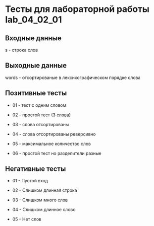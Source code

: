 # Тесты для лабораторной работы lab_04_02_01

## Входные данные

s - строка слов

## Выходные данные

words - отсортированые в лексикографическом порядке слова

## Позитивные тесты

- 01 - тест с одним словом

- 02 - простой тест (3 слова)

- 03 - слова отсортированы

- 04 - слова отсортированы реверсивно

- 05 - максимальное количество слов

- 06 - простой тест но разделители разные

## Негативные тесты

- 01 - Пустой вход

- 02 - Слишком длинная строка

- 03 - Слишком много слов

- 04 - Слишком длинное слово

- 05 - Нет слов
